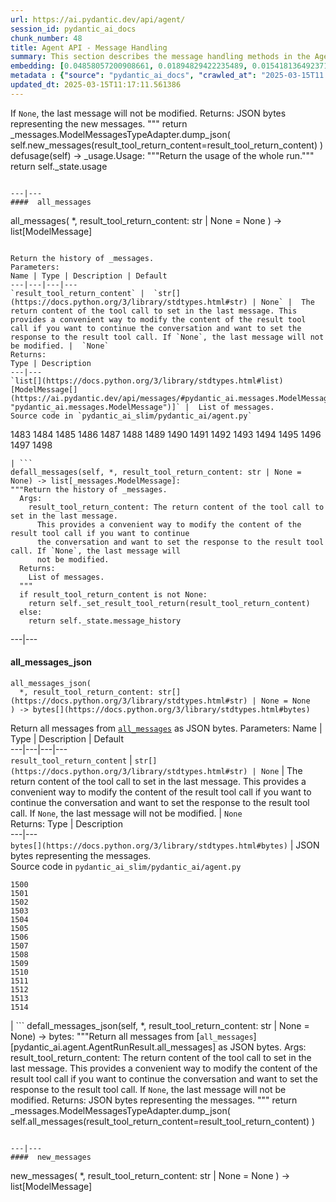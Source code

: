 ```yaml
---
url: https://ai.pydantic.dev/api/agent/
session_id: pydantic_ai_docs
chunk_number: 48
title: Agent API - Message Handling
summary: This section describes the message handling methods in the Agent API, including the 'all_messages' function that returns the history of messages based on the result of a tool call. It also details the parameters used for message modification and return data structure.
embedding: [0.04858057200908661, 0.01894829422235489, 0.01541813649237156, -0.013325758278369904, 0.024921506643295288, 0.016423413529992104, -0.04801948741078377, -0.01541813649237156, -0.009696242399513721, 0.01026317197829485, -0.01860930398106575, -0.02424352988600731, -0.01699618622660637, -0.028171120211482048, 0.0025409532245248556, 0.009965095669031143, -0.011367807164788246, 0.012601024471223354, -0.0013917527394369245, 0.060456860810518265, 0.042595669627189636, 0.007679845206439495, 0.014623266644775867, -0.011660038493573666, -0.00385453412309289, -0.01665719784796238, -0.011741863563656807, 0.043764594942331314, 0.01656368374824524, -0.022490140050649643, -0.04834678769111633, -0.01966133899986744, -0.04762205109000206, -0.029643967747688293, 0.014389481395483017, 0.009620262309908867, -0.004772141110152006, 0.029643967747688293, 0.014377792365849018, 0.009959250688552856, 0.0027688939590007067, -0.026394352316856384, 0.02604367583990097, 0.024383800104260445, -0.015371379442512989, 0.02662813849747181, -0.006674568634480238, 0.0525081641972065, 0.01535969041287899, 0.0008576996042393148, 0.0016277297399938107, 0.03366507217288017, 0.01746375672519207, -0.0021552075631916523, -0.04102930799126625, -0.006113484036177397, -0.013395894318819046, -0.009667019359767437, -0.0064641619101166725, -0.051198966801166534, 0.014342724345624447, -0.0205029658973217, 0.014377792365849018, 0.01988343521952629, 0.007001867983490229, 0.0026052442844957113, -0.022899264469742775, 0.012063317932188511, -0.006505073979496956, 0.0007671078201383352, -0.011473010294139385, 0.0025730987545102835, -0.07434370368719101, -0.017533892765641212, -0.02662813849747181, -0.03223898261785507, 0.051292479038238525, 0.03237925469875336, -0.005029304884374142, -0.026745030656456947, -0.007977921515703201, 0.026651516556739807, -0.014798605814576149, 0.06831204891204834, -0.013243933208286762, -0.004859810695052147, 0.0038603786379098892, -0.02217452973127365, 0.0015122982440516353, -0.03130384162068367, -0.04114620015025139, -0.015745434910058975, -0.019205456599593163, 0.005049760919064283, 0.060643889009952545, -0.004611413925886154, -0.009146847762167454, -0.0035623025614768267, -0.016154559329152107, 0.010222258977591991, 0.05199383571743965, -0.05751116946339607, -0.04016430303454399, 0.06265444308519363, 0.024804612621665, 0.01650523766875267, 0.017381932586431503, -0.008042212575674057, -0.014950565993785858, 0.011432098224759102, -0.05709035322070122, -0.011496389284729958, 0.0035330792888998985, 0.010362530127167702, -0.05171329528093338, 0.013290690258145332, -0.04512055218219757, 0.012577645480632782, 0.04762205109000206, 0.0048539661802351475, -0.055594127625226974, -0.031046679243445396, 0.023273320868611336, 0.0017709231469780207, 0.016926050186157227, -0.005531942937523127, -0.034226156771183014, -0.022712236270308495, -0.034109264612197876, 0.01650523766875267, 0.08215212821960449, 0.009216982871294022, 0.013524475507438183, -0.034880757331848145, -0.01088270265609026, -0.00879616942256689, 0.009082556702196598, 0.003527234774082899, -0.06812501698732376, 0.035839278250932693, 0.02616056799888611, 0.007539574056863785, -0.054331690073013306, 0.009216982871294022, -0.016107803210616112, 0.0367276594042778, -0.025692997500300407, -0.037662800401449203, -0.002665151609107852, -0.0357925184071064, 0.010315773077309132, 0.016867604106664658, -0.02777368575334549, -0.002878480823710561, -0.013781639747321606, 0.004807209130376577, 0.05278870463371277, 0.03130384162068367, 0.02210439369082451, -0.017791057005524635, -0.03235587850213051, 0.031935062259435654, -0.016271453350782394, -0.009667019359767437, -0.04219823330640793, -0.008077279664576054, -0.02229142189025879, -0.0305323526263237, -0.027913957834243774, -0.06410390883684158, -0.01087101362645626, -0.011899668723344803, 0.007340856362134218, -0.04467635974287987, 0.005131585989147425, -0.03997727483510971, -0.060363348573446274, -0.041543636471033096, -0.039837002754211426, -0.013442651368677616, -0.0007641855045221746, 0.0002219133311882615, -0.07289423793554306, -0.08734216541051865, -0.03756928816437721, -0.018375519663095474, 0.01727672852575779, 0.03359493985772133, 0.024781234562397003, 0.040117546916007996, -0.024874748662114143, -0.004669860005378723, 0.049188412725925446, 0.013629679568111897, 0.0022574886679649353, -0.010105366818606853, 0.04685056209564209, 0.002013475401327014, 0.004132153932005167, 0.0309999231249094, 0.026932058855891228, 0.05512655898928642, 0.06443121284246445, -0.02022242359817028, 0.004301648121327162, -0.05068463832139969, -0.029269911348819733, 0.01020472589880228, -0.025692997500300407, -0.051573023200035095, -0.011332739144563675, -0.03572238236665726, 0.0007185243302956223, -0.025225427001714706, -0.0007619937532581389, -0.0008306681411340833, -0.10380064696073532, 0.02133290283381939, -0.037078339606523514, 0.0310233011841774, 0.03301047533750534, 0.028311392292380333, 0.06620797514915466, -0.0028828640934079885, -0.00041825638618320227, 0.025809889659285545, 0.009567661210894585, -0.025739753618836403, -0.011928891763091087, 0.025692997500300407, 0.014857051894068718, -0.004585112910717726, -0.04806624352931976, -0.031233707442879677, 0.02093546837568283, -0.04558812081813812, 0.04988976940512657, 0.01517266221344471, 0.03532494977116585, -0.034109264612197876, 0.0035623025614768267, 0.002796655986458063, 0.017229972407221794, 0.04261904954910278, -0.013956978917121887, -0.00524847861379385, 0.005619612522423267, -0.04923516884446144, 0.014225831255316734, 0.03130384162068367, 0.046616777777671814, 0.0077675143256783485, 0.021566687151789665, -0.00770322373136878, -0.013279001228511333, -0.005531942937523127, -0.05241464823484421, 0.011695106513798237, -0.017580648884177208, 0.0310233011841774, 0.06171930208802223, -0.007890251465141773, -0.015055769123136997, 0.041660528630018234, 0.002822956768795848, 0.0054881083779037, 0.028568556532263756, -0.009696242399513721, -0.0155116505920887, -0.013056905008852482, 0.013466029427945614, -0.010467734187841415, 0.05363033339381218, 0.022349867969751358, -0.013617989607155323, 0.020760128274559975, -0.022408314049243927, -0.0012668237322941422, 0.037545908242464066, -0.01489211991429329, 0.010374220088124275, 0.04121633619070053, 0.016855916008353233, 0.0030567420180886984, 0.001529832137748599, 0.010461889207363129, -0.003267148742452264, 0.021110806614160538, -0.010748276486992836, -0.015184351243078709, 0.0008759640622884035, -6.502151518361643e-05, 0.012133453972637653, -0.012904944829642773, 0.005879698786884546, 0.030134916305541992, 0.028100986033678055, 0.01650523766875267, -0.02653462439775467, 0.003749330760911107, -0.014845362864434719, -0.056809812784194946, 0.020479585975408554, -0.006960955448448658, 0.016668887808918953, 0.039930518716573715, -0.010771654546260834, -0.040608495473861694, 0.045564740896224976, 0.008930595591664314, 0.00010502071381779388, 0.04502703621983528, -0.02739962935447693, -0.02229142189025879, -0.04388148710131645, -0.013466029427945614, 0.02728273719549179, -0.03761604428291321, 0.012565956450998783, 0.016551993787288666, -0.014155696146190166, -0.0396265983581543, 0.03572238236665726, 0.015581785701215267, -0.03616657480597496, 0.008924751542508602, -0.03394561633467674, -0.020210733637213707, -0.0077207572758197784, 0.019147010520100594, -0.003258381737396121, 0.016820847988128662, 0.02632421813905239, 0.041263092309236526, 0.02863869071006775, 0.006820684298872948, -0.0214614849537611, -0.007282410282641649, -0.010970371775329113, 0.04467635974287987, -0.010771654546260834, 0.043180134147405624, -0.06817177683115005, -0.058259282261133194, -0.014260899275541306, 0.014810294844210148, 0.005903077311813831, 0.03635360300540924, -0.02845166251063347, 0.016154559329152107, 0.046710290014743805, 0.03967335447669029, 0.049188412725925446, 0.01975485309958458, 0.0002765241079032421, -0.022244665771722794, -0.014272588305175304, 0.02170695923268795, 0.001735855359584093, 0.02938680350780487, -0.046429749578237534, 0.008965663611888885, -0.0077207572758197784, -0.05218086391687393, -0.00013278270489536226, 0.0305323526263237, -0.06606771051883698, -0.0010432666167616844, -0.013127041049301624, 0.011169089935719967, 0.03282344713807106, -0.030508972704410553, 0.02365906536579132, 0.0007824499625712633, -0.029410183429718018, -0.020549722015857697, -0.014424549415707588, -0.003305138787254691, -0.01885478012263775, 0.03995389863848686, -0.005613768007606268, 0.013115352019667625, 0.021777095273137093, -0.0023846093099564314, 0.02721260115504265, 0.0035944480914622545, -0.0014304734067991376, -0.007522040046751499, 0.0219524335116148, -0.000744825170841068, 0.029527075588703156, -0.014494684524834156, -0.019895123317837715, -0.004807209130376577, 0.007598020136356354, 0.009725465439260006, 0.011005439795553684, 0.009707932360470295, 0.032987095415592194, 0.008930595591664314, 0.010017697699368, 0.019123632460832596, -0.0009329491876997054, 0.006458316929638386, -0.010847634635865688, -0.0038603786379098892, -0.012413996271789074, -0.006002435926347971, 0.02985437400639057, -0.013746571727097034, 0.03932267799973488, 0.04858057200908661, -0.01493887696415186, -0.02758665755391121, -0.013886842876672745, -0.04261904954910278, 0.03149086982011795, 0.07093044370412827, 0.03855118528008461, 0.014050493016839027, -0.016049357131123543, -0.05793198198080063, -0.02353048324584961, 0.003457099199295044, -0.030321944504976273, 0.03408588841557503, 0.038691457360982895, -0.03226236253976822, -0.0016438023885712028, -0.07588668912649155, -0.042408641427755356, 0.008240929804742336, 0.029410183429718018, -0.01938079670071602, 0.008053901605308056, -0.0214848630130291, 0.021905677393078804, 0.010608005337417126, 0.005642991047352552, -0.010689829476177692, 0.06859258562326431, -0.002592093776911497, -0.017452068626880646, 0.037265367805957794, -0.045097172260284424, -0.014634955674409866, -0.024453936144709587, -0.013197176158428192, 0.07794399559497833, -0.01737024262547493, 0.06541310995817184, -0.0069901784881949425, -0.060456860810518265, -0.023331766948103905, -0.06003604829311371, 1.325315679423511e-05, 0.047458402812480927, -0.0021391347981989384, 0.032402634620666504, -0.05063788220286369, 0.036797795444726944, 0.009222827851772308, -0.02223297581076622, 0.02371751144528389, -0.01821186952292919, -0.06700284779071808, -0.0010827179066836834, -0.025435833260416985, -0.00563422404229641, 0.022735614329576492, 0.04325027018785477, -0.010876857675611973, 0.012752984650433064, 0.0033635850995779037, 0.0044097742065787315, -0.017510514706373215, 0.00520172156393528, 0.02112249657511711, 0.03184155002236366, -0.004918256774544716, 0.0017796901520341635, -0.0396265983581543, -0.04649988189339638, -0.03128046542406082, -0.05077815428376198, -0.0037697870284318924, 0.00774998078122735, -0.0629817396402359, -0.009906649589538574, -0.006411559879779816, 0.008392889983952045, 0.040117546916007996, -0.015114215202629566, -0.010479423217475414, 0.007177206687629223, 0.005876776296645403, -0.009404011070728302, -0.002529263962060213, 0.005026382394134998, -0.04446595162153244, -0.03824726492166519, -0.006364802829921246, 0.01860930398106575, 0.015932463109493256, 0.04332040250301361, -0.03371183201670647, -0.006616122089326382, -0.022209597751498222, -0.0013055443996563554, 0.025716375559568405, -0.045003656297922134, -0.021636823192238808, 0.009415700100362301, 0.0012792436173185706, 0.027913957834243774, 0.001963796094059944, 0.002028086921200156, -0.011993182823061943, -0.014459616504609585, -0.011952269822359085, 0.0362834669649601, -0.015909085050225258, 0.019614581018686295, -0.017755988985300064, 0.0183638297021389, 0.016107803210616112, -0.0013859081082046032, -0.013968667946755886, 0.01594415307044983, 0.003036285750567913, 0.02322656288743019, 0.004956246819347143, 0.026932058855891228, -0.002511730184778571, -0.003208702430129051, -0.03139735758304596, -0.008743567392230034, -0.004538355860859156, -0.013372515328228474, 0.0032320809550583363, 0.022069325670599937, 0.047762323170900345, -0.0006666532135568559, 0.006581054534763098, 0.021777095273137093, 0.05161977931857109, 0.009474147111177444, 0.02381102554500103, 0.014763537794351578, 0.002736748429015279, -0.00022173069010023028, -0.009269584901630878, 0.04458284378051758, -0.054705746471881866, 0.004845199175179005, -0.006119328550994396, -0.038691457360982895, -0.047575294971466064, 0.04152025654911995, 0.022466761991381645, -0.002971994923427701, -0.010625539347529411, 0.04196444898843765, 0.06097118929028511, -0.021929055452346802, 0.021344592794775963, 0.05199383571743965, 0.04970274120569229, -0.025996917858719826, 0.010397598147392273, 0.0849107950925827, 0.013711503706872463, 0.002282328438013792, -0.03186492621898651, -0.006844062823802233, -0.012858187779784203, 0.0064875404350459576, 0.02279406040906906, -0.0667690634727478, 0.02768017165362835, -0.013302380219101906, -0.029129641130566597, 0.029807617887854576, 0.007995455525815487, -0.021730337291955948, 0.012004871852695942, -0.021660201251506805, -0.0017577727558091283, 0.018924914300441742, -0.034389808773994446, -0.0033928081393241882, 0.018282005563378334, -0.006446627900004387, -0.020877022296190262, -0.031935062259435654, 0.025505969300866127, 0.002409449080005288, -0.00885461550205946, -0.02938680350780487, 0.00774998078122735, 0.0025015019346028566, 0.0025964772794395685, -0.03399237245321274, 0.044816628098487854, -0.0018366752192378044, 0.005327381193637848, -0.018714508041739464, -0.007977921515703201, -0.06817177683115005, 0.015032391063869, 0.008398734964430332, -0.004383473191410303, -0.04853381589055061, -0.011344428174197674, 0.009491680189967155, 0.015020701102912426, -0.023448659107089043, 0.014821983873844147, 0.0386447012424469, -0.031911686062812805, -0.02322656288743019, -0.018959982320666313, 0.020175665616989136, -0.015862328931689262, 0.020047083497047424, 0.0007729524513706565, -0.012203589081764221, -0.012811430729925632, -0.002916470868512988, 0.008860460482537746, -0.014401170425117016, -0.0038633011281490326, 0.04923516884446144, -0.02061985805630684, -0.019965259358286858, 0.013115352019667625, 0.013933599926531315, 0.03799010068178177, -0.005312769673764706, -0.013851774856448174, 0.04028119519352913, 0.030649244785308838, 0.007410991936922073, -0.00629466725513339, 0.016855916008353233, 0.006306356750428677, -0.017604028806090355, -0.0028974758461117744, -0.0043074931018054485, 0.019824987277388573, 0.004804286640137434, -0.02018735557794571, 0.021157564595341682, -0.006411559879779816, 0.016201317310333252, 0.0014640800654888153, 0.004780908115208149, 0.017101390287280083, -0.007551263086497784, -0.007130449637770653, -0.055781155824661255, 0.015394757501780987, -0.020456207916140556, 0.02365906536579132, -2.8104455850552768e-05, 0.0024401333648711443, -0.0014443544205278158, -0.0006246449192985892, 0.042408641427755356, 0.021625135093927383, 0.000777335895691067, 0.00842211302369833, 0.023577241227030754, -0.003874990390613675, 0.01111648790538311, 0.01814173348248005, 0.03118695132434368, -0.01988343521952629, -0.0023115514777600765, 0.051666535437107086, -0.02870882675051689, -0.0009081095340661705, -0.05554737150669098, -0.022221285849809647, 0.041543636471033096, -0.034413184970617294, 0.004865655209869146, -0.005283546168357134, 0.022770682349801064, 0.006458316929638386, 0.009544282220304012, -0.014997323043644428, -0.008211706764996052, 0.0064641619101166725, 0.02350710518658161, -0.004120464902371168, 0.008819548413157463, -0.014073871076107025, 0.027446387335658073, -0.036400362849235535, -0.007533729076385498, -0.026090431958436966, -0.01258933451026678, 0.0008219011942856014, -0.03705495968461037, 0.034413184970617294, -0.029550453647971153, -0.01669226586818695, 0.007054469548165798, 0.009123468771576881, -0.01628314144909382, 0.012788052670657635, -0.004035717807710171, 0.03310398757457733, -0.012413996271789074, 0.0053244587033987045, -0.012717916630208492, 0.011700951494276524, 0.027984092012047768, -0.015897396951913834, 0.016049357131123543, 0.004167221952229738, -0.059007395058870316, 0.01006445474922657, 0.0048568882048130035, -0.028311392292380333, -0.009240361861884594, 0.0467570461332798, -0.013968667946755886, -0.007533729076385498, -0.02157837711274624, 0.03184155002236366, -0.00442146323621273, -0.01873788610100746, -0.026955436915159225, -0.043460674583911896, -0.04009416699409485, 0.017054632306098938, 0.00770322373136878, -0.0016394190024584532, -0.009374788030982018, -0.006177774630486965, -0.0032729932572692633, -0.03691468760371208, 0.009883270598948002, -0.024266907945275307, -0.027119087055325508, 0.000471588660730049, -0.040795523673295975, 0.011724329553544521, -0.004100008402019739, 0.006405715364962816, -0.009818979538977146, 0.009363099001348019, 0.038878485560417175, 0.013653057627379894, 0.01802484132349491, -0.018936604261398315, -0.02174202725291252, 0.021099116653203964, 0.006458316929638386, 0.04063187539577484, -0.022934332489967346, 0.0410526879131794, -0.007305788807570934, 0.0015006089815869927, 0.008258463814854622, 0.017346864566206932, -0.004552967380732298, -0.021590067073702812, -0.04682718217372894, 0.010935304686427116, 0.040070790797472, 0.0367276594042778, 0.02164851315319538, -0.004967936314642429, 0.026207324117422104, -0.03607306256890297, 0.011005439795553684, 0.01712476834654808, 0.020760128274559975, 0.013173798099160194, 0.009567661210894585, -0.012519199401140213, 0.024196771904826164, 0.0037639422807842493, -0.01984836719930172, -0.020245801657438278, 0.010046920739114285, -0.02353048324584961, -0.021870609372854233, -0.007212274707853794, 0.027259359136223793, 0.022712236270308495, -0.016107803210616112, 0.013454340398311615, 0.017510514706373215, -0.044512707740068436, -0.009211137890815735, 0.04692069813609123, -0.027610035613179207, 0.015032391063869, 0.016423413529992104, -0.051105450838804245, 0.02910626120865345, -0.01521941926330328, -0.035067785531282425, 0.01078918855637312, -0.03415602445602417, 0.01935741677880287, -0.0314674936234951, 0.008182482793927193, 0.019462620839476585, -0.013980356976389885, -0.03572238236665726, 0.031046679243445396, -0.012963390909135342, -0.016481859609484673, 0.002901859348639846, -0.04783245921134949, -0.014401170425117016, -0.011028818786144257, -0.006516763474792242, -0.022244665771722794, 0.02517866902053356, 0.05264843627810478, -0.009965095669031143, -0.02718922309577465, 0.03378196805715561, 0.0012244501849636436, -0.013746571727097034, -0.06134524568915367, 0.021473173052072525, 0.003629515878856182, 0.04493352398276329, -0.017966395244002342, -0.04196444898843765, 0.05306924879550934, -0.01601428911089897, 0.011034662835299969, -0.000665922649204731, 0.00969039835035801, -0.015207729302346706, -0.009591039270162582, -0.0014933032216504216, 0.02281743846833706, 0.026277460157871246, 0.010140434838831425, -0.01512590516358614, -0.02690868079662323, 0.01011121179908514, 0.0544252023100853, 0.03997727483510971, -0.02393960766494274, -0.021414726972579956, -0.009456613101065159, 0.016177939251065254, 0.008778635412454605, -0.005640069022774696, -0.01997694931924343, -0.01761571690440178, 0.0031590228900313377, -0.029503697529435158, -0.006697947159409523, 0.006014125421643257, -0.018445655703544617, -0.006914198398590088, -0.002624239306896925, 0.03263641893863678, -0.024921506643295288, 0.013033526949584484, -0.00510236294940114, -0.009035799652338028, 0.04119295999407768, -0.00030501667060889304, -0.01173601858317852, 0.02324994094669819, 0.009421545080840588, 0.0030245964881032705, 0.017779367044568062, 0.014167385175824165, -0.046032313257455826, 0.011046352796256542, 0.038317400962114334, 0.009146847762167454, 0.021847229450941086, 0.006978489458560944, 0.028568556532263756, 0.02595016174018383, 0.02634759619832039, 0.001340612187050283, -0.05998929217457771, -0.011326895095407963, -0.008772791363298893, -0.007188896182924509, 0.02037438377737999, -0.04715448245406151, 0.009930027648806572, 0.022431693971157074, -0.012203589081764221, -0.001879048882983625, -0.02074844017624855, 0.01230879221111536, -0.007960387505590916, -0.0343664288520813, 0.024594206362962723, 0.07093044370412827, 0.010093677788972855, -0.010046920739114285, 0.02632421813905239, 0.051666535437107086, -0.013699814677238464, 0.0051987990736961365, 0.03476386517286301, -0.025692997500300407, -0.03389886021614075, 0.013547854498028755, -0.04659339785575867, 0.02749314345419407, 0.02985437400639057, 0.01659875176846981, 0.0013946749968454242, 0.0410059317946434, -0.03546522185206413, 0.019860055297613144, 0.0005486647132784128, 0.02155499905347824, -0.028498420491814613, 0.024804612621665, -0.04145012050867081, 0.013594611547887325, -0.058820366859436035, 0.018901536241173744, 0.011034662835299969, -0.04420878738164902, 0.016961118206381798, 0.00775582529604435, -0.04350743070244789, 0.0050614504143595695, 0.0012193361762911081, 0.0025482589844614267, -0.04224499315023422, -0.016680575907230377, 0.02090040035545826, 0.0014414320467039943, -0.01030992902815342, -0.03368845209479332, 0.005517331417649984, -0.0036821174435317516, 0.021157564595341682, 0.015581785701215267, -0.01173601858317852, 0.04640636965632439, -0.006633656099438667, -0.016528615728020668, 0.00293400464579463, 0.0016540305223315954, -0.028475042432546616, 0.07621398568153381, -0.007083692587912083, -0.011718484573066235, 0.0008460103417746723, -0.01622469536960125, -0.02756327949464321, -0.017966395244002342, -0.009246205911040306, 0.05026382580399513, -0.003988960757851601, 0.04016430303454399, -0.0037405637558549643, -0.0007744135800749063, 0.005473496858030558, 0.037452396005392075, 0.009024109691381454, 0.020771818235516548, 0.02238493598997593, 0.060363348573446274, 0.011233380995690823, 0.03219222649931908, 0.02461758442223072, -0.0012733989860862494, -0.0015648999251425266, -0.0042402795515954494, 0.0039188251830637455, 0.04000065475702286, -0.02056141197681427, -0.008322753943502903, 0.03275331109762192, 0.030111538246273994, -0.0169377401471138, 0.05564088746905327, 0.018924914300441742, 0.01675071194767952, -0.011040507815778255, -0.018153423443436623, -0.026487866416573524, 0.011619126424193382, 0.032098714262247086, 0.06901340186595917, 0.018165113404393196, -0.04275931790471077, 0.058072254061698914, 0.035254813730716705, 0.004596802406013012, 0.005330303218215704, -0.012951701879501343, 0.00615439610555768, -0.0028507187962532043, 0.0014779610792174935, 0.003062586532905698, -0.006399870850145817, -0.03644711896777153, -0.0053244587033987045, -0.00505560589954257, -0.01823524758219719, 0.02728273719549179, -0.01802484132349491, -0.025833267718553543, 0.015231108292937279, -0.009497525170445442, 0.004111697897315025, -0.020736750215291977, 0.028662070631980896, 0.0028828640934079885, 0.04579852893948555, 0.03948632627725601, -0.00814157072454691, 0.01917038857936859, 0.0012587873497977853, -0.03941619023680687, -0.025833267718553543, 0.03492751345038414, -0.019801609218120575, 0.03219222649931908, 0.009836513549089432, -0.02127445675432682, 0.004763374105095863, -0.007183051202446222, 0.026487866416573524, -0.013594611547887325, 0.010625539347529411, 0.03165452182292938, 0.00413507642224431, 0.043063241988420486, 0.03532494977116585, 0.016306519508361816, -0.01981329917907715, 0.018562547862529755, 0.006481695454567671, -0.0028594855684787035, -0.007674000225961208, 0.025809889659285545, -0.019030118361115456, -0.0032203916925936937, 0.006709636189043522, 0.002242877148091793, 0.04367108270525932, 0.014260899275541306, 0.0124023063108325, 0.01579219289124012, 0.023425281047821045, -0.01489211991429329, -0.011379496194422245, -0.015207729302346706, 0.002099683741107583, 0.03576914221048355, 0.020105529576539993, -0.004725384060293436, 0.02396298758685589, 0.04058511555194855, -0.005683903582394123, -0.017907949164509773, -0.037826452404260635, -0.02065492607653141, -0.025716375559568405, -0.008334443904459476, 0.011613281443715096, -0.026932058855891228, -0.03223898261785507, -0.01994188129901886, -0.031070057302713394, -0.000761263188906014, 0.001848364481702447, 0.01864437200129032, -0.054705746471881866, 0.030649244785308838, 0.013769950717687607, -0.00624791020527482, 0.012367239221930504, 0.012530888430774212, 0.0005095787346363068, 0.0011871906463056803, 0.011806154623627663, -0.004254891071468592, 0.003965582232922316, 0.0031502561178058386, -0.0034541769418865442, 0.020082151517271996, -0.0012244501849636436, -0.0020324704237282276, -0.016645507887005806, -0.0315142497420311, -0.0006995292496867478, 0.009205293841660023, -0.011946425773203373, 0.0003355183289386332, 0.005812485236674547, -0.018808022141456604, 0.008007144555449486, 0.022548586130142212, 0.010678140446543694, 0.013688125647604465, 0.014202453196048737, -0.014073871076107025, -0.03167789801955223, -0.008708500303328037, 0.006171930115669966, -0.013407583348453045, 0.01808328740298748, 0.03663414716720581, -0.03492751345038414, -0.006189464125782251, -0.02176540531218052, 0.00959688425064087, 0.017755988985300064, 0.004734151065349579, -0.015020701102912426, 0.03572238236665726, 0.02270054630935192, -0.03443656489253044, -0.006692102178931236, -0.05666954070329666, 0.014144007116556168, -0.03476386517286301, -0.009199448861181736, -0.004479909781366587, -0.04091241583228111, -0.025318941101431847, -0.005605001002550125, -0.002878480823710561, 0.0014823444653302431, 0.015628542751073837, 0.0036090596113353968, 0.03504440560936928, -0.005204643588513136, 0.016458479687571526, 0.034600213170051575, 0.06718987971544266, 0.021192630752921104, 0.005005926359444857, 0.014821983873844147, -0.006896664388477802, 0.007223963737487793, -0.04455946758389473, -0.004114619921892881, -0.01588570699095726, -0.01706632226705551, -0.025903403759002686, 0.012834809720516205, 0.02183554135262966, -0.0019988638814538717, 0.01864437200129032, 0.02260703220963478, 0.021262766793370247, 0.013840085826814175, 0.0030508972704410553, -0.011139866895973682, -0.00255118147470057, 0.01512590516358614, -0.02728273719549179, -0.006592743564397097, -0.010081988759338856, 0.007901941426098347, 0.03738225996494293, -0.040070790797472, 0.048720844089984894, 0.04486338794231415, -0.04416203126311302, -0.04607906937599182, 0.01802484132349491, -0.022151151672005653, -0.012039939872920513, -0.02632421813905239, 0.011683417484164238, 0.007089537102729082, -0.009900804609060287, 0.01926390267908573, 0.019275592640042305, 0.01898336037993431, -0.012682848609983921, 0.018901536241173744, 0.0010410748654976487, 0.0037464085035026073, 0.026651516556739807, -0.020082151517271996, -0.005762806162238121, 0.020771818235516548, 0.010163812898099422, -0.0003340571711305529, -0.028288014233112335, -0.020035395398736, 0.015160972252488136, 0.0044448417611420155, 0.004029872827231884, 0.05306924879550934, -0.013664746657013893, 0.015745434910058975, -0.040070790797472, -0.010946993716061115, 0.019860055297613144, 0.005718971136957407, -0.0004752415406983346, -0.03235587850213051, 0.013828396797180176, -0.018246937543153763, -0.0072999438270926476, 0.04563487693667412, -0.028124364092946053, 0.00973715540021658, -0.025435833260416985, 0.016364965587854385, -0.005298157688230276, 0.029129641130566597, -0.023542173206806183, -0.03375858813524246, 0.05077815428376198, 0.00307719805277884, 0.033548180013895035, -0.04016430303454399, -0.005862164776772261, 0.03948632627725601, -0.04635961353778839, -0.01699618622660637, 0.015102526172995567, -0.006826528813689947, -0.017393620684742928, 0.0024445168673992157, 0.037171851843595505, -0.034693729132413864, -0.001317233662120998, 0.007568797096610069, 0.01786119118332863, 0.0424320213496685, 0.004804286640137434, -0.010911925695836544, 0.01898336037993431, 0.004231512546539307, 0.021601755172014236, 0.014260899275541306, 0.0014012502506375313, 0.04369445890188217, 0.0024532838724553585, 0.010689829476177692, -0.017393620684742928, 0.009579350240528584, -0.021344592794775963, 0.03752253204584122, 0.0047312285751104355, 0.009100090712308884, -0.008696810342371464, 0.026581380516290665, -0.003138566855341196, -0.03922916203737259, -0.04657001793384552, 0.009316341951489449, -0.013886842876672745, -0.04219823330640793, 0.02976085990667343, 0.0036645836662501097, -0.025131912901997566, 0.015441514551639557, -0.04161377251148224, 0.0010089294519275427, 0.006335579790174961, -0.04750515893101692, -0.009462457150220871, -0.007773359306156635, 0.0035944480914622545, 0.017019564285874367, 0.03272993117570877, -0.010923614725470543, -0.011139866895973682, -0.02824125625193119, -0.030953165143728256, -0.007089537102729082, -0.008088969625532627, 0.01978992111980915, 0.016213005408644676, 0.030275188386440277, -0.03670428320765495, -0.022314799949526787, -0.019275592640042305, -0.004985470324754715, -0.0017153992084786296, -0.02213946171104908, 0.016271453350782394, -0.03738225996494293, -0.02538907714188099, -0.03749915212392807, 0.016727333888411522, -0.009292962960898876, -0.0073993029072880745, -0.03109343722462654, -0.008112347684800625, -0.025435833260416985, -0.026651516556739807, 0.008065590634942055, 0.01919376850128174, -0.010467734187841415, -0.015184351243078709, 0.04035133123397827, 0.006697947159409523, 0.04084227979183197, -0.0011886517750099301, 0.04173066467046738, -0.008363666944205761, -0.0021625133231282234, -0.012659470550715923, 0.002023703418672085, 0.016610441729426384, 0.019298970699310303, 0.018585925921797752, 0.013010147958993912, -0.00746943848207593, -0.004804286640137434, -0.01770923100411892, -0.04570501297712326, 0.0020251646637916565, -0.006674568634480238, 0.02728273719549179, 0.03394561633467674, -0.021940743550658226, 0.006177774630486965, 0.008802014403045177, -0.01603766717016697, -0.02623070403933525, -0.01569867879152298, 0.03380534425377846, 0.01526617631316185, -5.8491968957241625e-05, -0.05695008486509323, 0.015196040272712708, 0.0056313020177185535, 0.013571232557296753, -0.011174933984875679, 0.021905677393078804, 0.01182953268289566, 0.002982222940772772, -0.009427390061318874, -0.047458402812480927, -0.0035243125166743994, -0.0002662960032466799, 0.04339053854346275, 0.000935871503315866, -0.004190600477159023, 0.008311064913868904, 0.023448659107089043, -0.002466434147208929, 0.017872881144285202, 0.006101794540882111, -0.010555403307080269, 0.007913630455732346, -0.0012259113136678934, 0.025529347360134125, -0.00394804822281003, 0.03981362655758858, -0.030298566445708275, -0.024290286004543304, 0.018574237823486328, 0.01622469536960125, -0.007054469548165798, -0.011537301354110241, 0.002846335293725133, 0.007241497747600079, -0.0003002679150085896, -0.03738225996494293, -0.023682445287704468, 0.0472479946911335, -0.010537869296967983, 0.007364234887063503, 0.020771818235516548, -0.002292556455358863, -0.004602646920830011, -0.04783245921134949, 0.0041613769717514515, 0.06209335848689079, -0.008953974582254887, 0.012752984650433064, 0.015686988830566406, -0.012191900052130222, 0.02842828445136547, -0.005637146532535553, -0.01671564392745495, 0.01759233884513378, -5.8674613683251664e-05, -0.010456044226884842, 0.02170695923268795, -0.0009475607657805085, 0.003676272928714752, -0.01063722837716341, -0.023214874789118767, -0.010952838696539402, -0.0016058123437687755, 0.023016156628727913, -0.02208101563155651, 0.009234516881406307, 0.005698515102267265, -0.00510820746421814, 0.009485836140811443, 0.008018833585083485, -0.006470006424933672, 0.01249582041054964, 0.024757856503129005, 0.013021837919950485, -0.03443656489253044, -0.022864196449518204, 0.009164380840957165, 0.003702573711052537, 0.004681549500674009, 0.00423443503677845, 0.01690267212688923, 0.004851043689996004, 0.009544282220304012, 0.005911844316869974, -0.02080688625574112, 0.00482182065024972, -0.03254290670156479, -0.005306924693286419, -0.005765728186815977, -0.022840818390250206, -0.010608005337417126, -0.019088564440608025, 0.030228430405259132, 0.020888710394501686, 0.01752220280468464, 0.020853642374277115, 0.02033931575715542, 0.025225427001714706, -0.012823119759559631, 0.010420977137982845, -0.04402175918221474, 0.04526082053780556, 0.04806624352931976, 0.004792597144842148, -0.014775226823985577, -0.028895854949951172, -0.0017066322034224868, -0.0039977277629077435, -0.07911292463541031, 0.011928891763091087, -0.013395894318819046, -0.00615439610555768, 0.0047750636003911495, -0.04114620015025139, 0.01088270265609026, -0.031233707442879677, 0.04016430303454399, 0.016587061807513237, -0.008182482793927193, -0.006037503946572542, -0.000412411754950881, 0.010865168645977974, -0.011619126424193382, 0.023401902988553047, -0.013010147958993912, 0.004295803606510162, 0.0013435345608741045, 0.038223884999752045, -0.02796071395277977, 0.030415458604693413, -0.017674162983894348, 0.012893255800008774, 0.0027878889814019203, -0.051666535437107086, -0.00524847861379385, 0.010759965516626835, 0.024921506643295288, -0.006434938404709101, 0.026745030656456947, 0.012893255800008774, 0.004953324794769287, -0.01564023271203041, 0.006768082734197378, 0.005882620811462402, 0.02272392436861992, 0.028381528332829475, 0.0004226398596074432, -0.03177141398191452, -0.02213946171104908, -0.005648835562169552, -0.037662800401449203, 0.011513923294842243, 0.0062829782254993916, -0.005590389482676983, -0.019719785079360008, -0.02718922309577465, -0.00418767798691988, -0.0014005196280777454, 0.023916229605674744, 0.012121764943003654, -0.02236155793070793, 0.00482182065024972, 0.01795470528304577, -0.012624402530491352, -0.006072571501135826, 0.0008708499954082072, -0.00827015284448862, -0.0031414891127496958, 0.009626107290387154, 0.0324493907392025, 0.02651124633848667, -0.012834809720516205, -0.007498661521822214, -0.013314069248735905, -0.014646644704043865, 0.00442730775102973, -0.014003735966980457, 0.0023173962254077196, 0.00964364130049944, 0.04455946758389473, -0.02854517661035061, 0.02415001578629017, -0.017475446686148643, 0.013840085826814175, -0.030649244785308838, 0.013933599926531315, -0.008743567392230034, 0.014541441574692726, -0.028778962790966034, 0.022560276091098785, -0.007416836451739073, 0.018924914300441742, -0.02997126802802086, -0.011847066693007946, 0.009176070801913738, -0.006084260996431112]
metadata : {"source": "pydantic_ai_docs", "crawled_at": "2025-03-15T11:17:11.561386", "url_path": "/api/agent/", "chunk_size": 4546}
updated_dt: 2025-03-15T11:17:11.561386
---
```

If `None`, the last message will
        not be modified.
    Returns:
      JSON bytes representing the new messages.
    """
    return _messages.ModelMessagesTypeAdapter.dump_json(
      self.new_messages(result_tool_return_content=result_tool_return_content)
    )
  defusage(self) -> _usage.Usage:
"""Return the usage of the whole run."""
    return self._state.usage

```
  
---|---  
####  all_messages
```
all_messages(
  *, result_tool_return_content: str[](https://docs.python.org/3/library/stdtypes.html#str) | None = None
) -> list[](https://docs.python.org/3/library/stdtypes.html#list)[ModelMessage[](https://ai.pydantic.dev/api/messages/#pydantic_ai.messages.ModelMessage "pydantic_ai.messages.ModelMessage")]

```

Return the history of _messages.
Parameters:
Name | Type | Description | Default  
---|---|---|---  
`result_tool_return_content` |  `str[](https://docs.python.org/3/library/stdtypes.html#str) | None` |  The return content of the tool call to set in the last message. This provides a convenient way to modify the content of the result tool call if you want to continue the conversation and want to set the response to the result tool call. If `None`, the last message will not be modified. |  `None`  
Returns:
Type | Description  
---|---  
`list[](https://docs.python.org/3/library/stdtypes.html#list)[ModelMessage[](https://ai.pydantic.dev/api/messages/#pydantic_ai.messages.ModelMessage "pydantic_ai.messages.ModelMessage")]` |  List of messages.  
Source code in `pydantic_ai_slim/pydantic_ai/agent.py`
```
1483
1484
1485
1486
1487
1488
1489
1490
1491
1492
1493
1494
1495
1496
1497
1498
```
| ```
defall_messages(self, *, result_tool_return_content: str | None = None) -> list[_messages.ModelMessage]:
"""Return the history of _messages.
  Args:
    result_tool_return_content: The return content of the tool call to set in the last message.
      This provides a convenient way to modify the content of the result tool call if you want to continue
      the conversation and want to set the response to the result tool call. If `None`, the last message will
      not be modified.
  Returns:
    List of messages.
  """
  if result_tool_return_content is not None:
    return self._set_result_tool_return(result_tool_return_content)
  else:
    return self._state.message_history

```
  
---|---  
####  all_messages_json
```
all_messages_json(
  *, result_tool_return_content: str[](https://docs.python.org/3/library/stdtypes.html#str) | None = None
) -> bytes[](https://docs.python.org/3/library/stdtypes.html#bytes)

```

Return all messages from [`all_messages`](https://ai.pydantic.dev/api/agent/#pydantic_ai.agent.AgentRunResult.all_messages) as JSON bytes.
Parameters:
Name | Type | Description | Default  
---|---|---|---  
`result_tool_return_content` |  `str[](https://docs.python.org/3/library/stdtypes.html#str) | None` |  The return content of the tool call to set in the last message. This provides a convenient way to modify the content of the result tool call if you want to continue the conversation and want to set the response to the result tool call. If `None`, the last message will not be modified. |  `None`  
Returns:
Type | Description  
---|---  
`bytes[](https://docs.python.org/3/library/stdtypes.html#bytes)` |  JSON bytes representing the messages.  
Source code in `pydantic_ai_slim/pydantic_ai/agent.py`
```
1500
1501
1502
1503
1504
1505
1506
1507
1508
1509
1510
1511
1512
1513
1514
```
| ```
defall_messages_json(self, *, result_tool_return_content: str | None = None) -> bytes:
"""Return all messages from [`all_messages`][pydantic_ai.agent.AgentRunResult.all_messages] as JSON bytes.
  Args:
    result_tool_return_content: The return content of the tool call to set in the last message.
      This provides a convenient way to modify the content of the result tool call if you want to continue
      the conversation and want to set the response to the result tool call. If `None`, the last message will
      not be modified.
  Returns:
    JSON bytes representing the messages.
  """
  return _messages.ModelMessagesTypeAdapter.dump_json(
    self.all_messages(result_tool_return_content=result_tool_return_content)
  )

```
  
---|---  
####  new_messages
```
new_messages(
  *, result_tool_return_content: str[](https://docs.python.org/3/library/stdtypes.html#str) | None = None
) -> list[](https://docs.python.org/3/library/stdtypes.html#list)[ModelMessage[](https://ai.pydantic.dev/api/messages/#pydantic_ai.messages.ModelMessage "pydantic_ai.messages.ModelMessage")]